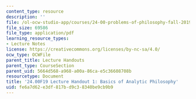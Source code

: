 ```yaml
---
content_type: resource
description: ''
file: /ol-ocw-studio-app/courses/24-00-problems-of-philosophy-fall-2019/fe6a7d62e3df817bd9c38340be9cb9b9_MIT24_00F19_lecturehandout1.pdf
file_size: 69586
file_type: application/pdf
learning_resource_types:
- Lecture Notes
license: https://creativecommons.org/licenses/by-nc-sa/4.0/
ocw_type: OCWFile
parent_title: Lecture Handouts
parent_type: CourseSection
parent_uid: 5664d568-a968-a00a-86ca-e5c36608708b
resourcetype: Document
title: '24.00F19 Lecture Handout 1: Basics of Analytic Philosophy'
uid: fe6a7d62-e3df-817b-d9c3-8340be9cb9b9
---
```

